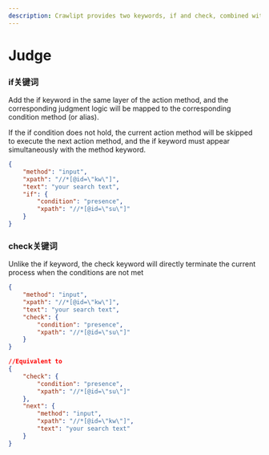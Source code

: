 ```yaml
---
description: Crawlipt provides two keywords, if and check, combined with the condition method to make logical judgments before executing the action method
---
```


# Judge

### if关键词

Add the if keyword in the same layer of the action method, and the corresponding judgment logic will be mapped to the corresponding condition method (or alias).

If the if condition does not hold, the current action method will be skipped to execute the next action method, and the if keyword must appear simultaneously with the method keyword.

```json
{
    "method": "input",
    "xpath": "//*[@id=\"kw\"]",
    "text": "your search text",
    "if": {
        "condition": "presence",
        "xpath": "//*[@id=\"su\"]"
    }
}
```

### check关键词

Unlike the if keyword, the check keyword will directly terminate the current process when the conditions are not met

```json
{
    "method": "input",
    "xpath": "//*[@id=\"kw\"]",
    "text": "your search text",
    "check": {
        "condition": "presence",
        "xpath": "//*[@id=\"su\"]"
    }
}

//Equivalent to
{
	"check": {
		"condition": "presence",
		"xpath": "//*[@id=\"su\"]"
	},
	"next": {
		"method": "input",
		"xpath": "//*[@id=\"kw\"]",
		"text": "your search text"
	}
}
```
